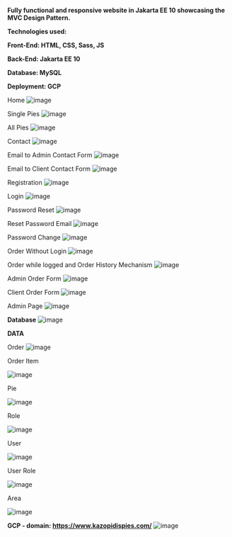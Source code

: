 ****Fully functional and responsive website in Jakarta EE 10 showcasing the MVC Design Pattern.****

**Technologies used:**

**Front-End: HTML, CSS, Sass, JS**

**Back-End: Jakarta EE 10**

**Database: MySQL**

**Deployment: GCP**

Home
![image](https://github.com/akazopidis/PiesShop/assets/70575515/6eb7a4a4-be20-4c6a-9e00-1817724b5bea)

Single Pies
![image](https://github.com/akazopidis/PiesShop/assets/70575515/74adccf0-3fdc-43b4-8fea-81eecb3ed441)

All Pies
![image](https://github.com/akazopidis/PiesShop/assets/70575515/fa30125f-d972-4aac-9cb2-d4c7d6d6ec73)

Contact
![image](https://github.com/akazopidis/PiesShop/assets/70575515/3a1a1f92-953f-4a73-bb13-3bcd80cf797c)

Email to Admin Contact Form
![image](https://github.com/akazopidis/PiesShop/assets/70575515/98f665b8-bfd8-49f7-a63a-12909e637056)

Email to Client Contact Form
![image](https://github.com/akazopidis/PiesShop/assets/70575515/668d1182-9b28-4e7b-b468-7de78a4b2f0e)

Registration
![image](https://github.com/akazopidis/PiesShop/assets/70575515/24ef3a70-5f16-450a-9c7d-f9e6a491fe6a)

Login
![image](https://github.com/akazopidis/PiesShop/assets/70575515/db07d0d3-8b47-46b6-8488-fa2129b9c03f)

Password Reset
![image](https://github.com/akazopidis/PiesShop/assets/70575515/a2180a53-c841-401d-b32a-a44bdf79b9cd)

Reset Password Email
![image](https://github.com/akazopidis/PiesShop/assets/70575515/1a7d0aa1-1d35-4ea5-83cb-99556096f42b)

Password Change
![image](https://github.com/akazopidis/PiesShop/assets/70575515/9fc46695-4285-4bc4-9cf2-36d3f1dabd71)

Order Without Login
![image](https://github.com/akazopidis/PiesShop/assets/70575515/31dd1b82-afa0-42f0-8280-25d46ada6f5c)

Order while logged and Order History Mechanism
![image](https://github.com/akazopidis/PiesShop/assets/70575515/2d20aa9a-03b2-4c96-9899-48f515f1097f)

Admin Order Form
![image](https://github.com/akazopidis/PiesShop/assets/70575515/19d68c1d-5209-45fd-9694-4ccc43d6e284)

Client Order Form
![image](https://github.com/akazopidis/PiesShop/assets/70575515/fe6fbba9-8aeb-48cf-aa79-867df265aa18)

Admin Page
![image](https://github.com/akazopidis/PiesShop/assets/70575515/7fd24792-7976-45d2-b95e-97e10dca2cf5)

**Database**
![image](https://github.com/akazopidis/PiesShop/assets/70575515/91939add-498c-4d25-85e0-1b6e7719f72e)

**DATA**

Order
![image](https://github.com/akazopidis/PiesShop/assets/70575515/2e5ee2e4-10b3-4c7d-97a2-a8f9d841d2f4)

Order Item

![image](https://github.com/akazopidis/PiesShop/assets/70575515/c063ebbb-c3d4-4cf2-9d92-f2cb2856e2bd)

Pie

![image](https://github.com/akazopidis/PiesShop/assets/70575515/ec6dc7f9-f038-4755-9cd6-862b5d99153b)

Role

![image](https://github.com/akazopidis/PiesShop/assets/70575515/be258d39-99ca-4403-b5f0-013732fed3ce)

User

![image](https://github.com/akazopidis/PiesShop/assets/70575515/b01b34c9-1b67-4c9d-bcdb-62f4eee688c9)

User Role

![image](https://github.com/akazopidis/PiesShop/assets/70575515/bfb3b81d-efe7-498f-ba35-547db0cdc044)

Area

![image](https://github.com/akazopidis/PiesShop/assets/70575515/d7739895-2423-46d7-8a8e-05f4afd8f4db)

**GCP - domain: https://www.kazopidispies.com/**
![image](https://github.com/akazopidis/PiesShop/assets/70575515/fe90f054-1c49-42d3-8633-3f15e28d5442)
